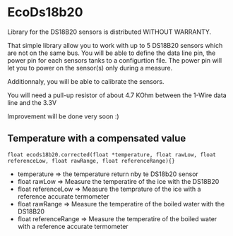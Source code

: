 # EcoDs18b20
 
 Library for the DS18B20 sensors is distributed WITHOUT WARRANTY.

 That simple library allow you to work with up to 5 DS18B20 sensors which are not on the same bus. You will be able to define the data line pin, the power pin for each sensors tanks to a configurtion file. The power pin will let you to power on the sensor(s) only during a measure.

 Additionnaly, you will be able to calibrate the sensors.
 
 You will need a pull-up resistor of about 4.7 KOhm between the 1-Wire data line and the 3.3V

 Improvement will be done very soon :)


## Temperature with a compensated value

```
float ecods18b20.corrected(float *temperature, float rawLow, float referenceLow, float rawRange, float referenceRange){}
```

* temperature           => the temperature return nby te DS18b20 sensor
* float rawLow          => Measure the temperatire of the ice with the DS18B20
* float referenceLow    => Measure the temprature of the ice with a reference accurate termometer
* float rawRange        => Measure the temperatire of the boiled water with the DS18B20
* float referenceRange  => Measure the temperatire of the boiled water with a reference accurate termometer
